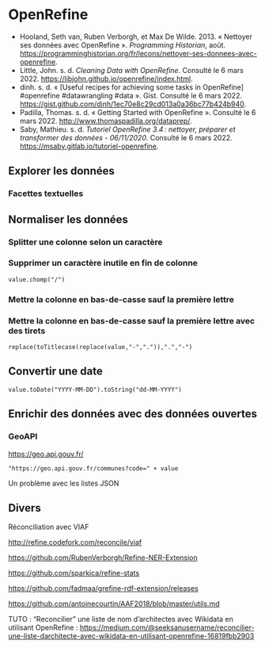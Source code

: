 # OpenRefine

- Hooland, Seth van, Ruben Verborgh, et Max De Wilde. 2013. « Nettoyer ses données avec OpenRefine ». *Programming Historian*, août. https://programminghistorian.org/fr/lecons/nettoyer-ses-donnees-avec-openrefine.
- Little, John. s. d. *Cleaning Data with OpenRefine*. Consulté le 6 mars 2022. https://libjohn.github.io/openrefine/index.html.
- dinh. s. d. « [Useful recipes for achieving some tasks in OpenRefine] #openrefine #datawrangling #data ». Gist. Consulté le 6 mars 2022. https://gist.github.com/dinh/1ec70e8c29cd013a0a36bc77b424b940.
- Padilla, Thomas. s. d. « Getting Started with OpenRefine ». Consulté le 6 mars 2022. http://www.thomaspadilla.org/dataprep/.
- Saby, Mathieu. s. d. *Tutoriel OpenRefine 3.4 : nettoyer, préparer et transformer des données - 06/11/2020*. Consulté le 6 mars 2022. https://msaby.gitlab.io/tutoriel-openrefine.

## Explorer les données

### Facettes textuelles

## Normaliser les données

### Splitter une colonne selon un caractère

### Supprimer un caractère inutile en fin de colonne

```GREL
value.chomp("/")
```

### Mettre la colonne en bas-de-casse sauf la première lettre

### Mettre la colonne en bas-de-casse sauf la première lettre avec des tirets

```GREL
replace(toTitlecase(replace(value,"-",".")),".","-")
```



## Convertir une date

```GREL
value.toDate("YYYY-MM-DD").toString("dd-MM-YYYY")
```

## Enrichir des données avec des données ouvertes

### GeoAPI

https://geo.api.gouv.fr/

```GREL
"https://geo.api.gouv.fr/communes?code=" + value
```

Un problème avec les listes JSON



## Divers

Réconciliation avec VIAF

http://refine.codefork.com/reconcile/viaf

https://github.com/RubenVerborgh/Refine-NER-Extension

https://github.com/sparkica/refine-stats

https://github.com/fadmaa/grefine-rdf-extension/releases

https://github.com/antoinecourtin/AAF2018/blob/master/utils.md

TUTO : “Reconcilier” une liste de nom d’architectes avec Wikidata en utilisant OpenRefine : https://medium.com/@seeksanusername/reconcilier-une-liste-darchitecte-avec-wikidata-en-utilisant-openrefine-16819fbb2903